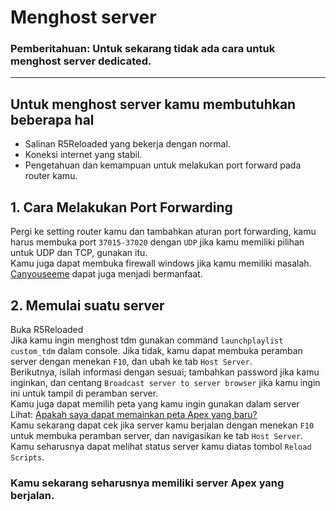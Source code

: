 # **Menghost server**

### **Pemberitahuan: Untuk sekarang tidak ada cara untuk menghost server dedicated.**

---

## Untuk menghost server kamu membutuhkan beberapa hal
- Salinan R5Reloaded yang bekerja dengan normal.
- Koneksi internet yang stabil.
- Pengetahuan dan kemampuan untuk melakukan port forward pada router kamu.

## 1. Cara Melakukan Port Forwarding
Pergi ke setting router kamu dan tambahkan aturan port forwarding, kamu harus membuka port `37015-37020` dengan `UDP` jika kamu memiliki pilihan untuk UDP dan TCP, gunakan itu.<br/>
Kamu juga dapat membuka firewall windows jika kamu memiliki masalah.<br/>
[Canyouseeme](https://canyouseeme.org/) dapat juga menjadi bermanfaat.

## 2. Memulai suatu server
Buka R5Reloaded<br/> 
Jika kamu ingin menghost tdm gunakan command `launchplaylist custom_tdm` dalam console.
Jika tidak, kamu dapat membuka peramban server dengan menekan `F10`, dan ubah ke tab `Host Server`.<br/> Berikutnya, isilah informasi dengan sesuai; tambahkan password jika kamu inginkan, dan centang `Broadcast server to server browser` jika kamu ingin ini untuk tampil di peramban server.<br/>
Kamu juga dapat memilih peta yang kamu ingin gunakan dalam server<br/>
Lihat: [Apakah saya dapat memainkan peta Apex yang baru?](#apakah-saya-dapat-memainkan-peta-apex-yang-baru)<br/>
Kamu sekarang dapat cek jika server kamu berjalan dengan menekan `F10` untuk membuka peramban server, dan navigasikan ke tab `Host Server`. Kamu seharusnya dapat melihat status server kamu diatas tombol `Reload Scripts`.


### Kamu sekarang seharusnya memiliki server Apex yang berjalan.

